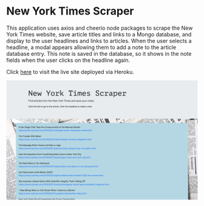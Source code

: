 # New York Times Scraper
This application uses axios and cheerio node packages to scrape the New York Times website, save article titles and links to a Mongo database, and display to the user headlines and links to articles. When the user selects a headline, a modal appears allowing them to add a note to the article database entry. This note is saved in the database, so it shows in the note fields when the user clicks on the headline again.

Click [here](https://fast-beyond-49184.herokuapp.com/) to visit the live site deployed via Heroku.

![New York Times Scraper](/public/images/application-screenshot.png "New York Times Scraper")
